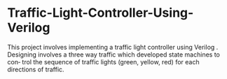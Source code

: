# Traffic-Light-Controller-Using-Verilog
This project involves implementing a traffic light controller
using Verilog .
Designing involves a
three way traffic which developed state machines to con‐
trol the sequence of traffic lights (green, yellow, red) for
each directions of traffic.
